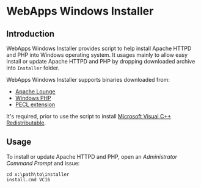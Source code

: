 # WebApps Windows Installer

## Introduction

WebApps Windows Installer provides script to help install Apache HTTPD and PHP
into Windows operating system. It usages mainly to allow easy install or update
Apache HTTPD and PHP by dropping downloaded archive into `Installer`
folder.

WebApps Windows Installer supports binaries downloaded from:
* [Apache Lounge](https://www.apachelounge.com/download/)
* [Windows PHP](https://windows.php.net/download/)
* [PECL extension](https://windows.php.net/downloads/pecl/releases/)

It's required, prior to use the script to install
[Microsoft Visual C++ Redistributable](https://support.microsoft.com/en-us/topic/the-latest-supported-visual-c-downloads-2647da03-1eea-4433-9aff-95f26a218cc0).

## Usage

To install or update Apache HTTPD and PHP, open an *Administrator Command Prompt*
and issue:

```
cd x:\path\to\installer
install.cmd VC16
```
